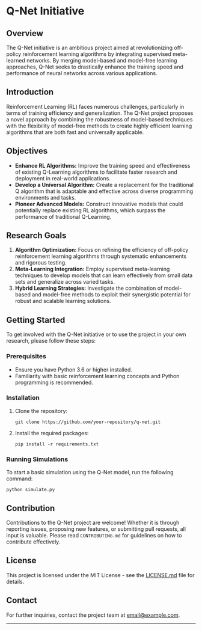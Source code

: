 # Q-Net Initiative

## Overview

The Q-Net initiative is an ambitious project aimed at revolutionizing off-policy reinforcement learning algorithms by integrating supervised meta-learned networks. By merging model-based and model-free learning approaches, Q-Net seeks to drastically enhance the training speed and performance of neural networks across various applications.

## Introduction

Reinforcement Learning (RL) faces numerous challenges, particularly in terms of training efficiency and generalization. The Q-Net project proposes a novel approach by combining the robustness of model-based techniques with the flexibility of model-free methods to create highly efficient learning algorithms that are both fast and universally applicable.

## Objectives

- **Enhance RL Algorithms:** Improve the training speed and effectiveness of existing Q-Learning algorithms to facilitate faster research and deployment in real-world applications.
- **Develop a Universal Algorithm:** Create a replacement for the traditional Q algorithm that is adaptable and effective across diverse programming environments and tasks.
- **Pioneer Advanced Models:** Construct innovative models that could potentially replace existing RL algorithms, which surpass the performance of traditional Q-Learning.

## Research Goals

1. **Algorithm Optimization:** Focus on refining the efficiency of off-policy reinforcement learning algorithms through systematic enhancements and rigorous testing.
2. **Meta-Learning Integration:** Employ supervised meta-learning techniques to develop models that can learn effectively from small data sets and generalize across varied tasks.
3. **Hybrid Learning Strategies:** Investigate the combination of model-based and model-free methods to exploit their synergistic potential for robust and scalable learning solutions.

## Getting Started

To get involved with the Q-Net initiative or to use the project in your own research, please follow these steps:

### Prerequisites

- Ensure you have Python 3.6 or higher installed.
- Familiarity with basic reinforcement learning concepts and Python programming is recommended.

### Installation

1. Clone the repository:
   ```
   git clone https://github.com/your-repository/q-net.git
   ```
2. Install the required packages:
   ```
   pip install -r requirements.txt
   ```

### Running Simulations

To start a basic simulation using the Q-Net model, run the following command:
```
python simulate.py
```

## Contribution

Contributions to the Q-Net project are welcome! Whether it is through reporting issues, proposing new features, or submitting pull requests, all input is valuable. Please read `CONTRIBUTING.md` for guidelines on how to contribute effectively.

## License

This project is licensed under the MIT License - see the [LICENSE.md](LICENSE) file for details.

## Contact

For further inquiries, contact the project team at [email@example.com](mailto:email@example.com).

---
